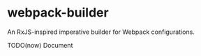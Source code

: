 # webpack-builder

An RxJS-inspired imperative builder for Webpack configurations.

TODO(now) Document
